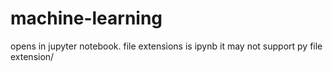 # machine-learning

opens in jupyter notebook.
file extensions is ipynb it may not support py file extension/ 
